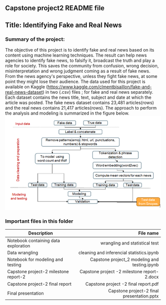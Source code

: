 
## Capstone project2 README file
## Title: Identifying Fake and Real News
### Summary of the project: 
The objective of this project is to identify fake and real news based on its content using machine learning techniques. The result can help news agencies to identify fake news, to falsify it, broadcast the truth and play a role for society.  This saves the community from confusion, wrong decision, misinterpretation and wrong judgment coming as a result of fake news. From the news agency's perspective, unless they fight fake news, at some point they might lose their audience.
The data used for this project is available on Kaggle  (https://www.kaggle.com/clmentbisaillon/fake-and-real-news-dataset) in two (.csv) files ; for fake and real news separately. Each dataset contains the news title, text, subject and date at which the article was posted. The fake news dataset contains 23,481 articles(rows) and the real news contains 21,417 articles(rows). 
The approach to perform the analysis and modeling is summarized in the figure below. 
![alt text](https://github.com/mgayalew/SpringBoard/blob/master/Capstone%20project_2/Data%20cleaning%20preparation%20and%20modeling%20steps.png)


### Important files in this folder 
|Description |File name|
|----------------|----------------:|
|Notebook containing data exploration | wrangling  and statistical test |
|Data wrangling| cleaning and inferencial statistics.ipynb|
|Notebook for modeling and testing|Capstone project_2 modeling and testing.ipynb|
|Capstone project-2 milestone report-2 |Capstone project -2 milestone report-2.docx|
|Capstone project-2 final report| Capstone project -2 final report.pdf|
|Final presentation | Capstone project-2 final presentation.pptx|






